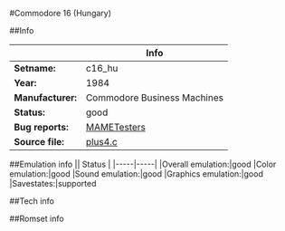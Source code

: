 #Commodore 16 (Hungary)

##Info

||Info|
|-----|-----|
|**Setname:**|c16_hu
|**Year:**|1984
|**Manufacturer:**|Commodore Business Machines
|**Status:**|good
|**Bug reports:**|[MAMETesters](http://mametesters.org/view_all_set.php?type=1&temporary=y&search=plus4.c)
|**Source file:**|[plus4.c](https://github.com/mamedev/mame/blob/master/src/mess/drivers/plus4.c)

##Emulation info
|| Status |
|-----|-----|
|Overall emulation:|good
|Color emulation:|good
|Sound emulation:|good
|Graphics emulation:|good
|Savestates:|supported

##Tech info

##Romset info

<!--- START OF EDITED COMMENT DO NOT TOUCH TEXT ABOVE-->

